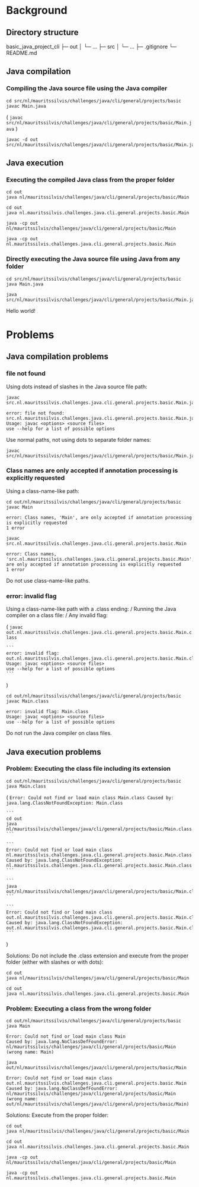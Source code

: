 # Background

## Directory structure

basic_java_project_cli
├─ out
│  └─ ...
├─ src
│  └─ ...
├─ .gitignore
└─ README.md

## Java compilation

### Compiling the Java source file using the Java compiler

```
cd src/nl/mauritssilvis/challenges/java/cli/general/projects/basic
javac Main.java
```

(
    ```
    javac src/nl/mauritssilvis/challenges/java/cli/general/projects/basic/Main.java
    ```
)

```
javac -d out src/nl/mauritssilvis/challenges/java/cli/general/projects/basic/Main.java
```

## Java execution

### Executing the compiled Java class from the proper folder

```
cd out
java nl/mauritssilvis/challenges/java/cli/general/projects/basic/Main
```

```
cd out
java nl.mauritssilvis.challenges.java.cli.general.projects.basic.Main
```

```
java -cp out nl/mauritssilvis/challenges/java/cli/general/projects/basic/Main
```

```
java -cp out nl.mauritssilvis.challenges.java.cli.general.projects.basic.Main
```

### Directly executing the Java source file using Java from any folder

```
cd src/nl/mauritssilvis/challenges/java/cli/general/projects/basic
java Main.java
```

```
java src/nl/mauritssilvis/challenges/java/cli/general/projects/basic/Main.java
```

Hello world!

# Problems

## Java compilation problems

### file not found

Using dots instead of slashes in the Java source file path:

```
javac src.nl.mauritssilvis.challenges.java.cli.general.projects.basic.Main.java
```

```
error: file not found: src.nl.mauritssilvis.challenges.java.cli.general.projects.basic.Main.java
Usage: javac <options> <source files>
use --help for a list of possible options
```

Use normal paths, not using dots to separate folder names:

```
javac src/nl/mauritssilvis/challenges/java/cli/general/projects/basic/Main.java
```

### Class names are only accepted if annotation processing is explicitly requested

Using a class-name-like path:

```
cd out/nl/mauritssilvis/challenges/java/cli/general/projects/basic
javac Main
```

```
error: Class names, 'Main', are only accepted if annotation processing is explicitly requested
1 error
```

```
javac src.nl.mauritssilvis.challenges.java.cli.general.projects.basic.Main
```

```
error: Class names, 'src.nl.mauritssilvis.challenges.java.cli.general.projects.basic.Main', are only accepted if annotation processing is explicitly requested
1 error
```

Do not use class-name-like paths.

### error: invalid flag

Using a class-name-like path with a .class ending:
/
Running the Java compiler on a class file:
/
Any invalid flag:

(
    ```
    javac out.nl.mauritssilvis.challenges.java.cli.general.projects.basic.Main.class
    ```

    ```
    error: invalid flag: out.nl.mauritssilvis.challenges.java.cli.general.projects.basic.Main.class
    Usage: javac <options> <source files>
    use --help for a list of possible options
    ```
)

```
cd out/nl/mauritssilvis/challenges/java/cli/general/projects/basic
javac Main.class
```

```
error: invalid flag: Main.class
Usage: javac <options> <source files>
use --help for a list of possible options
```

Do not run the Java compiler on class files.

## Java execution problems

### Problem: Executing the class file including its extension

```
cd out/nl/mauritssilvis/challenges/java/cli/general/projects/basic
java Main.class
```

(
    ```
    Error: Could not find or load main class Main.class
    Caused by: java.lang.ClassNotFoundException: Main.class
    ```

    ```
    cd out
    java nl/mauritssilvis/challenges/java/cli/general/projects/basic/Main.class
    ```

    ```
    Error: Could not find or load main class nl.mauritssilvis.challenges.java.cli.general.projects.basic.Main.class
    Caused by: java.lang.ClassNotFoundException: nl.mauritssilvis.challenges.java.cli.general.projects.basic.Main.class
    ```

    ```
    java out/nl/mauritssilvis/challenges/java/cli/general/projects/basic/Main.class
    ```

    ```
    Error: Could not find or load main class out.nl.mauritssilvis.challenges.java.cli.general.projects.basic.Main.class
    Caused by: java.lang.ClassNotFoundException: out.nl.mauritssilvis.challenges.java.cli.general.projects.basic.Main.class
    ```
)

Solutions: Do not include the .class extension and execute from the proper folder (either with slashes or with dots):

```
cd out
java nl/mauritssilvis/challenges/java/cli/general/projects/basic/Main
```

```
cd out
java nl.mauritssilvis.challenges.java.cli.general.projects.basic.Main
```

### Problem: Executing a class from the wrong folder

```
cd out/nl/mauritssilvis/challenges/java/cli/general/projects/basic
java Main
```

```
Error: Could not find or load main class Main
Caused by: java.lang.NoClassDefFoundError: nl/mauritssilvis/challenges/java/cli/general/projects/basic/Main (wrong name: Main)

```

```
java out/nl/mauritssilvis/challenges/java/cli/general/projects/basic/Main
```

```
Error: Could not find or load main class out.nl.mauritssilvis.challenges.java.cli.general.projects.basic.Main
Caused by: java.lang.NoClassDefFoundError: nl/mauritssilvis/challenges/java/cli/general/projects/basic/Main (wrong name: out/nl/mauritssilvis/challenges/java/cli/general/projects/basic/Main)
```

Solutions: Execute from the proper folder:

```
cd out
java nl/mauritssilvis/challenges/java/cli/general/projects/basic/Main
```

```
cd out
java nl.mauritssilvis.challenges.java.cli.general.projects.basic.Main
```

```
java -cp out nl/mauritssilvis/challenges/java/cli/general/projects/basic/Main
```

```
java -cp out nl.mauritssilvis.challenges.java.cli.general.projects.basic.Main
```
